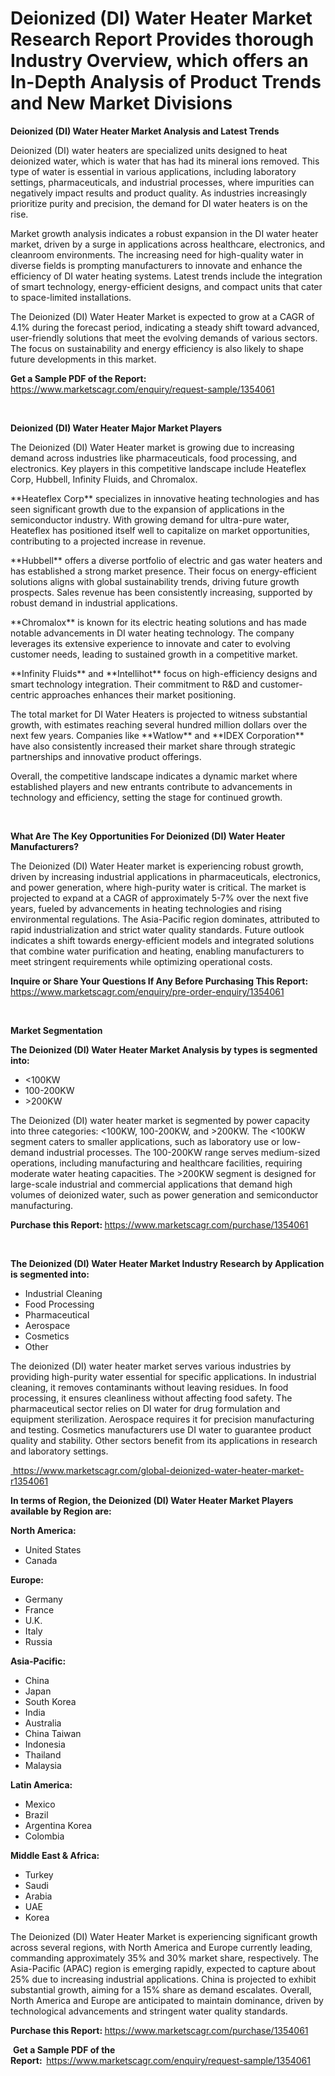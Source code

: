 <p><h1>Deionized (DI) Water Heater Market Research Report Provides thorough Industry Overview, which offers an In-Depth Analysis of Product Trends and New Market Divisions</h1></p><p><strong>Deionized (DI) Water Heater Market Analysis and Latest Trends</strong></p>
<p><p>Deionized (DI) water heaters are specialized units designed to heat deionized water, which is water that has had its mineral ions removed. This type of water is essential in various applications, including laboratory settings, pharmaceuticals, and industrial processes, where impurities can negatively impact results and product quality. As industries increasingly prioritize purity and precision, the demand for DI water heaters is on the rise. </p><p>Market growth analysis indicates a robust expansion in the DI water heater market, driven by a surge in applications across healthcare, electronics, and cleanroom environments. The increasing need for high-quality water in diverse fields is prompting manufacturers to innovate and enhance the efficiency of DI water heating systems. Latest trends include the integration of smart technology, energy-efficient designs, and compact units that cater to space-limited installations. </p><p>The Deionized (DI) Water Heater Market is expected to grow at a CAGR of 4.1% during the forecast period, indicating a steady shift toward advanced, user-friendly solutions that meet the evolving demands of various sectors. The focus on sustainability and energy efficiency is also likely to shape future developments in this market.</p></p>
<p><strong>Get a Sample PDF of the Report:&nbsp;</strong> <a href="https://www.marketscagr.com/enquiry/request-sample/1354061?utm_campaign=3443&utm_medium=2&utm_source=Github&utm_content=ia&utm_term=12042025&utm_id=deionized-di-water-heater">https://www.marketscagr.com/enquiry/request-sample/1354061</a></p>
<p>&nbsp;</p>
<p><strong>Deionized (DI) Water Heater Major Market Players</strong></p>
<p><p>The Deionized (DI) Water Heater market is growing due to increasing demand across industries like pharmaceuticals, food processing, and electronics. Key players in this competitive landscape include Heateflex Corp, Hubbell, Infinity Fluids, and Chromalox.</p><p>**Heateflex Corp** specializes in innovative heating technologies and has seen significant growth due to the expansion of applications in the semiconductor industry. With growing demand for ultra-pure water, Heateflex has positioned itself well to capitalize on market opportunities, contributing to a projected increase in revenue.</p><p>**Hubbell** offers a diverse portfolio of electric and gas water heaters and has established a strong market presence. Their focus on energy-efficient solutions aligns with global sustainability trends, driving future growth prospects. Sales revenue has been consistently increasing, supported by robust demand in industrial applications.</p><p>**Chromalox** is known for its electric heating solutions and has made notable advancements in DI water heating technology. The company leverages its extensive experience to innovate and cater to evolving customer needs, leading to sustained growth in a competitive market.</p><p>**Infinity Fluids** and **Intellihot** focus on high-efficiency designs and smart technology integration. Their commitment to R&D and customer-centric approaches enhances their market positioning.</p><p>The total market for DI Water Heaters is projected to witness substantial growth, with estimates reaching several hundred million dollars over the next few years. Companies like **Watlow** and **IDEX Corporation** have also consistently increased their market share through strategic partnerships and innovative product offerings.</p><p>Overall, the competitive landscape indicates a dynamic market where established players and new entrants contribute to advancements in technology and efficiency, setting the stage for continued growth.</p></p>
<p>&nbsp;</p>
<p><strong>What Are The Key Opportunities For Deionized (DI) Water Heater Manufacturers?</strong></p>
<p><p>The Deionized (DI) Water Heater market is experiencing robust growth, driven by increasing industrial applications in pharmaceuticals, electronics, and power generation, where high-purity water is critical. The market is projected to expand at a CAGR of approximately 5-7% over the next five years, fueled by advancements in heating technologies and rising environmental regulations. The Asia-Pacific region dominates, attributed to rapid industrialization and strict water quality standards. Future outlook indicates a shift towards energy-efficient models and integrated solutions that combine water purification and heating, enabling manufacturers to meet stringent requirements while optimizing operational costs.</p></p>
<p><strong>Inquire or Share Your Questions If Any Before Purchasing This Report:</strong> <a href="https://www.marketscagr.com/enquiry/pre-order-enquiry/1354061?utm_campaign=3443&utm_medium=2&utm_source=Github&utm_content=ia&utm_term=12042025&utm_id=deionized-di-water-heater">https://www.marketscagr.com/enquiry/pre-order-enquiry/1354061</a></p>
<p>&nbsp;</p>
<p><strong>Market Segmentation</strong></p>
<p><strong>The Deionized (DI) Water Heater Market Analysis by types is segmented into:</strong></p>
<p><ul><li><100KW</li><li>100-200KW</li><li>>200KW</li></ul></p>
<p><p>The Deionized (DI) water heater market is segmented by power capacity into three categories: <100KW, 100-200KW, and >200KW. The <100KW segment caters to smaller applications, such as laboratory use or low-demand industrial processes. The 100-200KW range serves medium-sized operations, including manufacturing and healthcare facilities, requiring moderate water heating capacities. The >200KW segment is designed for large-scale industrial and commercial applications that demand high volumes of deionized water, such as power generation and semiconductor manufacturing.</p></p>
<p><strong>Purchase this Report:&nbsp;</strong><a href="https://www.marketscagr.com/purchase/1354061?utm_campaign=3443&utm_medium=2&utm_source=Github&utm_content=ia&utm_term=12042025&utm_id=deionized-di-water-heater">https://www.marketscagr.com/purchase/1354061</a></p>
<p>&nbsp;</p>
<p><strong>The Deionized (DI) Water Heater Market Industry Research by Application is segmented into:</strong></p>
<p><ul><li>Industrial Cleaning</li><li>Food Processing</li><li>Pharmaceutical</li><li>Aerospace</li><li>Cosmetics</li><li>Other</li></ul></p>
<p><p>The deionized (DI) water heater market serves various industries by providing high-purity water essential for specific applications. In industrial cleaning, it removes contaminants without leaving residues. In food processing, it ensures cleanliness without affecting food safety. The pharmaceutical sector relies on DI water for drug formulation and equipment sterilization. Aerospace requires it for precision manufacturing and testing. Cosmetics manufacturers use DI water to guarantee product quality and stability. Other sectors benefit from its applications in research and laboratory settings.</p></p>
<p><a href="https://www.marketscagr.com/global-deionized-water-heater-market-r1354061?utm_campaign=3443&utm_medium=2&utm_source=Github&utm_content=ia&utm_term=12042025&utm_id=deionized-di-water-heater">&nbsp;https://www.marketscagr.com/global-deionized-water-heater-market-r1354061</a></p>
<p><strong>In terms of Region, the Deionized (DI) Water Heater Market Players available by Region are:</strong></p>
<p>
    <p> <strong> North America: </strong>
        <ul>
            <li>United States</li>
            <li>Canada</li>
        </ul>
        </p> 
    <p> <strong> Europe: </strong>
        <ul>
            <li>Germany</li>
            <li>France</li>
            <li>U.K.</li>
            <li>Italy</li>
            <li>Russia</li>
        </ul>
        </p> 
    <p> <strong> Asia-Pacific: </strong>
        <ul>
            <li>China</li>
            <li>Japan</li>
            <li>South Korea</li>
            <li>India</li>
            <li>Australia</li>
            <li>China Taiwan</li>
            <li>Indonesia</li>
            <li>Thailand</li>
            <li>Malaysia</li>
        </ul>
        </p> 
    <p> <strong> Latin America: </strong>
        <ul>
            <li>Mexico</li>
            <li>Brazil</li>
            <li>Argentina Korea</li>
            <li>Colombia</li>
        </ul>
        </p> 
    <p> <strong> Middle East & Africa: </strong>
        <ul>
            <li>Turkey</li>
            <li>Saudi</li>
            <li>Arabia</li>
            <li>UAE</li>
            <li>Korea</li>
        </ul>
    </p>
    </p>
<p><p>The Deionized (DI) Water Heater Market is experiencing significant growth across several regions, with North America and Europe currently leading, commanding approximately 35% and 30% market share, respectively. The Asia-Pacific (APAC) region is emerging rapidly, expected to capture about 25% due to increasing industrial applications. China is projected to exhibit substantial growth, aiming for a 15% share as demand escalates. Overall, North America and Europe are anticipated to maintain dominance, driven by technological advancements and stringent water quality standards.</p></p>
<p><strong>Purchase this Report: </strong><a href="https://www.marketscagr.com/purchase/1354061?utm_campaign=3443&utm_medium=2&utm_source=Github&utm_content=ia&utm_term=12042025&utm_id=deionized-di-water-heater">https://www.marketscagr.com/purchase/1354061</a></p>
<p>&nbsp;<strong>Get a Sample PDF of the Report:&nbsp;&nbsp;</strong><a href="https://www.marketscagr.com/enquiry/request-sample/1354061?utm_campaign=3443&utm_medium=2&utm_source=Github&utm_content=ia&utm_term=12042025&utm_id=deionized-di-water-heater">https://www.marketscagr.com/enquiry/request-sample/1354061</a></p>
<p><strong></strong></p>
<p><p></p><p></p><p></p></p>